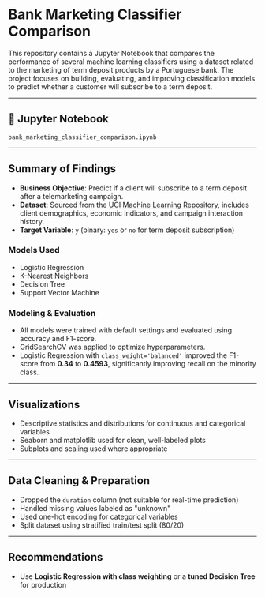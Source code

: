 
# Bank Marketing Classifier Comparison

This repository contains a Jupyter Notebook that compares the performance of several machine learning classifiers using a dataset related to the marketing of term deposit products by a Portuguese bank. The project focuses on building, evaluating, and improving classification models to predict whether a customer will subscribe to a term deposit.

---

## 🔗 Jupyter Notebook

`bank_marketing_classifier_comparison.ipynb`

---

##  Summary of Findings

- **Business Objective**: Predict if a client will subscribe to a term deposit after a telemarketing campaign.
- **Dataset**: Sourced from the [UCI Machine Learning Repository](https://archive.ics.uci.edu/ml/datasets/Bank+Marketing), includes client demographics, economic indicators, and campaign interaction history.
- **Target Variable**: `y` (binary: `yes` or `no` for term deposit subscription)

###  Models Used
- Logistic Regression
- K-Nearest Neighbors
- Decision Tree
- Support Vector Machine

###  Modeling & Evaluation
- All models were trained with default settings and evaluated using accuracy and F1-score.
- GridSearchCV was applied to optimize hyperparameters.
- Logistic Regression with `class_weight='balanced'` improved the F1-score from **0.34** to **0.4593**, significantly improving recall on the minority class.

---

## Visualizations

- Descriptive statistics and distributions for continuous and categorical variables
- Seaborn and matplotlib used for clean, well-labeled plots
- Subplots and scaling used where appropriate

---

##  Data Cleaning & Preparation

- Dropped the `duration` column (not suitable for real-time prediction)
- Handled missing values labeled as "unknown"
- Used one-hot encoding for categorical variables
- Split dataset using stratified train/test split (80/20)

---

##  Recommendations

- Use **Logistic Regression with class weighting** or a **tuned Decision Tree** for production


